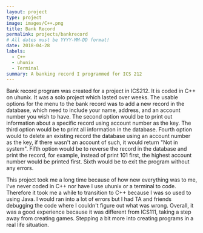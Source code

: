 ```yaml
---
layout: project
type: project
image: images/C++.png
title: Bank Record
permalink: projects/bankrecord
# All dates must be YYYY-MM-DD format!
date: 2018-04-28
labels:
  - C++
  - uhunix
  - Terminal
summary: A banking record I programmed for ICS 212
---
```


Bank record program was created for a project in ICS212. It is coded in C++ on uhunix. It was a solo project which lasted over weeks. The usable options for the menu to the bank record was to add a new record in the database, which need to include your name, address, and an account number you wish to have. The second option would be to print out information about a specific record using account number as the key. The third option would be to print all information in the database. Fourth option would to delete an existing record the database using an account number as the key, if there wasn't an account of such, it would return "Not in system". Fifth option would be to reverse the record in the database and print the record, for example, instead of print 101 first, the highest account number would be printed first. Sixth would be to exit the program without any errors. 

This project took me a long time because of how new everything was to me, I've never coded in C++ nor have I use uhunix or a terminal to code. Therefore it took me a while to transition to C++ because I was so used to using Java. I would ran into a lot of errors but I had TA and friends debugging the code where I couldn't figure out what was wrong. Overall, it was a good experience because it was different from ICS111, taking a step away from creating games. Stepping a bit more into creating programs in a real life situation. 
